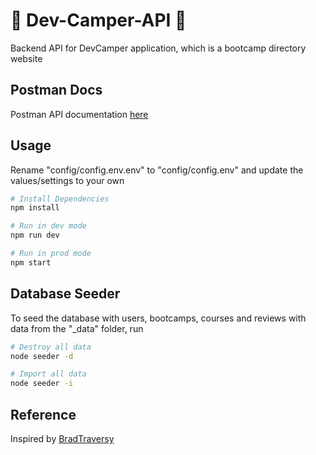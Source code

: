 # 📖 Dev-Camper-API 📖

Backend API for DevCamper application, which is a bootcamp directory website

## Postman Docs

Postman API documentation [here](https://documenter.getpostman.com/view/9366343/SWTK3ZQF?version=latest)

## Usage

Rename "config/config.env.env" to "config/config.env" and update the values/settings to your own

```bash
# Install Dependencies
npm install

# Run in dev mode
npm run dev

# Run in prod mode
npm start
```

## Database Seeder

To seed the database with users, bootcamps, courses and reviews with data from the "_data" folder, run

```bash
# Destroy all data
node seeder -d

# Import all data
node seeder -i
```

## Reference
Inspired by [BradTraversy](https://github.com/bradtraversy)
